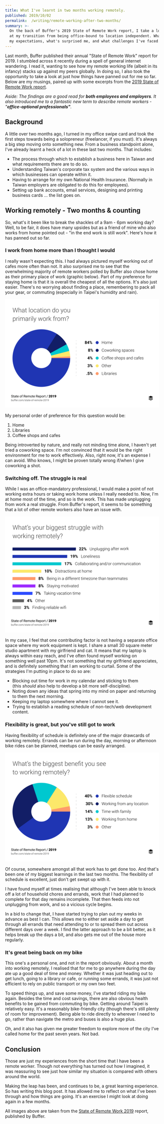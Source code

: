```yaml
---
title: What I've learnt in two months working remotely.
published: 2019/10/02
permalink:  /writing/remote-working-after-two-months/
summary: >-
  On the back of Buffer's 2019 State of Remote Work report, I take a look back
  at my transition from being office-bound to location independent. What's met
  my expectations, what's surprised me, and what challenges I've faced.
---
```


Last month, Buffer published their annual "State of Remote Work" report for 2019. I stumbled across it recently during a spell of general internet wandering. I read it, wanting to see how my remote working life (albeit in its infancy) stacks up against my peers globally. In doing so, I also took the opportunity to take a look at just how things have panned out for me so far. Below are my musings, paired up with some excerpts from the [2019 State of Remote Work report](https://buffer.com/state-of-remote-work-2019).

_Aside: The findings are a good read for **both employees and employers**. It also introduced me to a fantastic new term to describe remote workers - "**office-optional professionals"**._

## Background

A little over two months ago, I turned in my office swipe card and took the first steps towards being a solopreneur (freelancer, if you must). It's always a big step moving onto something new. From a business standpoint alone, I've already learnt a heck of a lot in these last two months. That includes:

- The process through which to establish a business here in Taiwan and what requirements there are to do so.
- Understanding Taiwan's corporate tax system and the various ways in which businesses can operate within it.
- Having to arrange for my own National Health Insurance. (Normally in Taiwan employers are obligated to do this for employees).
- Setting up bank accounts, email services, designing and printing business cards ... the list goes on.

## Working remotely - Two months & counting

So, what's it been like to break the shackles of a 9am - 6pm working day? Well, to be fair, it does have many upsides but as a friend of mine who also works from home pointed out - "in the end work is still work". Here's how it has panned out so far.

### I work from home more than I thought I would

I really wasn't expecting this. I had always pictured myself working out of cafes more often than not. It also surprised me to see that the overwhelming majority of remote workers polled by Buffer also chose home as their primary place of work (graphic below). Part of my preference for staying home is that it is overall the cheapest of all the options. It's also just easier. There's no worrying about finding a place, remembering to pack all your gear, or commuting (especially in Taipei's humidity and rain).

![Chart showing the primary working location for remote workers](../../public/img/blog/bd5b111c47c483c3619cbb12d809b469baf7e377-1664x1178.png "Primary working location for remote workers | 2019 State of Remote Work Report, Buffer")

My personal order of preference for this question would be:

1. Home
2. Libraries
3. Coffee shops and cafes

Being introverted by nature, and really not minding time alone, I haven't yet tried a coworking space. I'm not convinced that it would be the right environment for me to work effectively. Also, right now, it's an expense I can avoid. Who knows, I might be proven totally wrong if/when I give coworking a shot.

### Switching off. The struggle is real

While I was an office-mandatory professional, I would make a point of not working extra hours or taking work home unless I really needed to. Now, I'm at home most of the time, and so is the work. This has made unplugging from work a real struggle. From Buffer's report, it seems to be something that a lot of other remote workers also have an issue with.

![Chart showing the challenges faced by remote workers](../../public/img/blog/c8d2ea27f7a7f672fb978853c749c0761c637b2c-1664x1256.png "Challenges faced by remote workers | 2019 State of Remote Work Report, Buffer")

In my case, I feel that one contributing factor is not having a separate office space where my work equipment is kept. I share a small 30 square meter studio apartment with my girlfriend and cat. It means that my laptop is always within easy reach, and I've often found myself working on something well past 10pm. It's not something that my girlfriend appreciates, and is definitely something that I am working to curtail. Some of the strategies I'm putting in place to do so are:

- Blocking out time for work in my calendar and sticking to them (this _should_ also help to develop a bit more self-discipline).
- Noting down any ideas that spring into my mind on paper and returning to them the next morning.
- Keeping my laptop somewhere where I cannot see it.
- Trying to establish a reading schedule of non-tech/web development content.

### Flexibility is great, but you've still got to work

Having flexibility of schedule is definitely one of the major drawcards of working remotely. Errands can be run during the day, morning or afternoon bike rides can be planned, meetups can be easily arranged.

![Chart showing biggest benefit of working remotely](../../public/img/blog/bbb4466f29b5d250486be62b15eebc549917f69e-1664x1178.png "Core perceived benefit of working remotely | 2019 State of Remote Work Report, Buffer")

Of course, somewhere amongst all that work has to get done too. And that's been one of my biggest learnings in the last two months. The flexibility of schedule is excellent, just don't get swept up with it.

I have found myself at times realising that although I've been able to knock off a lot of household chores and errands, work that I had planned to complete for that day remains incomplete. That then feeds into not unplugging from work, and so a vicious cycle begins.

In a bid to change that, I have started trying to plan out my weeks in advance as best I can. This allows me to either set aside a day to get through all errands that need attending to or to spread them out across different days over a week. I find the latter approach to be a bit better, as it helps break up the days a bit, and also gets me out of the house more regularly.

### It's great being back on my bike

This one's a personal one, and not in the report obviously. About a month into working remotely, I realised that for me to go anywhere during the day ate up a good deal of time and money. Whether it was just heading out to get lunch, going to a library or cafe, or running some errands, it was just not efficient to rely on public transport or my own two feet.

To speed things up, and save some money, I've started riding my bike again. Besides the time and cost savings, there are also obvious health benefits to be gained from commuting by bike. Getting around Taipei is relatively easy. It's a reasonably bike-friendly city (though there's still plenty of room for improvement). Being able to ride directly to wherever I need to go, rather than navigate the metro and buses is also a huge plus.

Oh, and it also has given me greater freedom to explore more of the city I've called home for the past seven years. Not bad.

## Conclusion

Those are just my experiences from the short time that I have been a remote worker. Though not everything has turned out how I imagined, it was reassuring to see just how similar my situation is compared with others around the world.

Making the leap has been, and continues to be, a great learning experience. So has writing this blog post. It has allowed me to reflect on what I've been through and how things are going. It's an exercise I might look at doing again in a few months.

All images above are taken from the [State of Remote Work 2019](https://buffer.com/state-of-remote-work-2019) report, published by Buffer.
